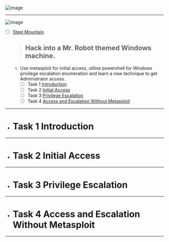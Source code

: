 
![image](https://user-images.githubusercontent.com/51442719/172150204-719202e2-dcf2-4cd2-869b-3b59252eddfc.png)

---

![image](https://user-images.githubusercontent.com/51442719/177341815-ea47bd92-b407-473f-b13e-3b0546e91c9a.png)
- [ ] [Steel Mountain](https://tryhackme.com/room/steelmountain)
  > ## Hack into a Mr. Robot themed Windows machine. 
  - Use metasploit for initial access, 
utilise powershell for Windows privilege escalation enumeration and learn a new technique to get Administrator access.
    - [ ] Task 1  [Introduction](#task-1--introduction)
    - [ ] Task 2  [Initial Access](#task-2--initial-access)
    - [ ] Task 3  [Privilege Escalation](#task-3--privilege-escalation)
    - [ ] Task 4  [Access and Escalation Without Metasploit](#task-4--access-and-escalation-without-metasploit)

---

- # Task 1  Introduction

---

- # Task 2  Initial Access

---

- # Task 3  Privilege Escalation

---

- # Task 4  Access and Escalation Without Metasploit

---
